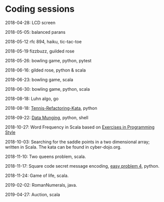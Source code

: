# Coding sessions

2018-04-28: LCD screen

2018-05-05: balanced parans

2018-05-12 rfc 894, haiku, tic-tac-toe

2018-05-19 fizzbuzz, guilded rose

2018-05-26: bowling game, python, pytest

2018-06-16: gilded rose, python & scala

2018-06-23: bowling game, scala

2018-06-30: bowling game, python, scala

2018-08-18: Luhn algo, go

2018-08-18: [Tennis-Refactoring-Kata](https://github.com/emilybache/Tennis-Refactoring-Kata), python

2018-09-22: [Data Munging](http://codekata.com/kata/kata04-data-munging/), python, shell

2018-10-27: Word Frequency in Scala based on [Exercises in Programming Style](https://www.amazon.com/Exercises-Programming-Style-Cristina-Videira/dp/1482227371)

2018-10-03: Searching for the saddle points in a two dimensional array; written in Scala. The kata can be found in cyber-dojo.org.

2018-11-10: Two queens problem, scala.

2018-11-17: Square code secret message encoding, [easy problem 4](http://users.csc.calpoly.edu/~jdalbey/103/Projects/ProgrammingPractice.html), python.

2018-11-24: Game of life, scala.

2019-02-02: RomanNumerals, java.

2019-04-27: Auction, scala

